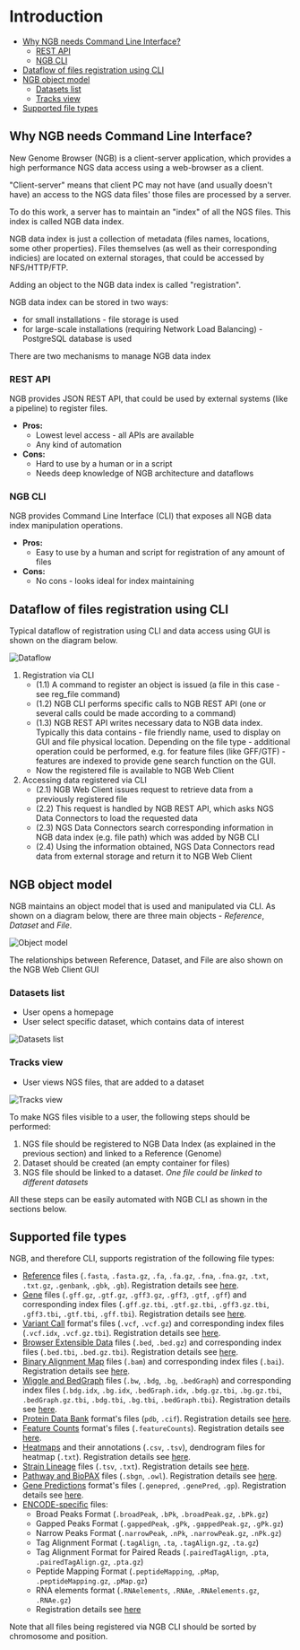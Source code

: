 # Introduction

- [Why NGB needs Command Line Interface?](#why-ngb-needs-command-line-interface)
    - [REST API](#rest-api)
    - [NGB CLI](#ngb-cli)
- [Dataflow of files registration using CLI](#dataflow-of-files-registration-using-cli)
- [NGB object model](#ngb-object-model)
    - [Datasets list](#datasets-list)
    - [Tracks view](#tracks-view)
- [Supported file types](#supported-file-types)

## Why NGB needs Command Line Interface?

New Genome Browser (NGB) is a client-server application, which provides a high performance NGS data access using a web-browser as a client.

"Client-server" means that client PC may not have (and usually doesn't have) an access to the NGS data files' those files are processed by a server.

To do this work, a server has to maintain an "index" of all the NGS files. This index is called NGB data index.

NGB data index is just a collection of metadata (files names, locations, some other properties). Files themselves (as well as their corresponding indicies) are located on external storages, that could be accessed by NFS/HTTP/FTP.

Adding an object to the NGB data index is called "registration".

NGB data index can be stored in two ways:

- for small installations - file storage is used
- for large-scale installations (requiring Network Load Balancing) - PostgreSQL database is used

There are two mechanisms to manage NGB data index

### REST API

NGB provides JSON REST API, that could be used by external systems (like a pipeline) to register files.

- **Pros:**
    - Lowest level access - all APIs are available
    - Any kind of automation
- **Cons:**
    - Hard to use by a human or in a script
    - Needs deep knowledge of NGB architecture and dataflows

### NGB CLI

NGB provides Command Line Interface (CLI) that exposes all NGB data index manipulation operations.

- **Pros:**
    - Easy to use by a human and script for registration of any amount of files
- **Cons:**
    - No cons - looks ideal for index maintaining

## Dataflow of files registration using CLI

Typical dataflow of registration using CLI and data access using GUI is shown on the diagram below.

![Dataflow](images/cli-introduction-dataflow.png)

1. Registration via CLI
    - (1.1) A command to register an object is issued (a file in this case - see reg_file command)
    - (1.2) NGB CLI performs specific calls to NGB REST API (one or several calls could be made according to a command)
    - (1.3) NGB REST API writes necessary data to NGB data index. Typically this data contains - file friendly name, used to display on GUI and file physical location. Depending on the file type - additional operation could be performed, e.g. for feature files (like GFF/GTF) - features are indexed to provide gene search function on the GUI.
    - Now the registered file is available to NGB Web Client
2. Accessing data registered via CLI
    - (2.1) NGB Web Client issues request to retrieve data from a previously registered file
    - (2.2) This request is handled by NGB REST API, which asks NGS Data Connectors to load the requested data
    - (2.3) NGS Data Connectors search corresponding information in NGB data index (e.g. file path) which was added by NGB CLI
    - (2.4) Using the information obtained, NGS Data Connectors read data from external storage and return it to NGB Web Client

## NGB object model

NGB maintains an object model that is used and manipulated via CLI.
As shown on a diagram below, there are three main objects - *Reference*, *Dataset* and *File*.

![Object model](images/cli-introduction-object-model.png)

The relationships between Reference, Dataset, and File are also shown on the NGB Web Client GUI

### Datasets list

- User opens a homepage
- User select specific dataset, which contains data of interest

![Datasets list](images/cli-introduction-projects-list.png)

### Tracks view

- User views NGS files, that are added to a dataset

![Tracks view](images/cli-introduction-tracks-list.png)

To make NGS files visible to a user, the following steps should be performed:

1. NGS file should be registered to NGB Data Index (as explained in the previous section) and linked to a Reference (Genome)
2. Dataset should be created (an empty container for files)
3. NGS file should be linked to a dataset. *One file could be linked to different datasets*

All these steps can be easily automated with NGB CLI as shown in the sections below.

## Supported file types

NGB, and therefore CLI, supports registration of the following file types:

- [Reference](../user-guide/tracks-reference.md) files (`.fasta`, `.fasta.gz`, `.fa`, `.fa.gz`, `.fna`, `.fna.gz`, `.txt`, `.txt.gz`, `.genbank`, `.gbk`, `.gb`). Registration details see [here](command-reference.md#reference-commands).
- [Gene](../user-guide/tracks-genes.md) files (`.gff.gz`, `.gtf.gz`, `.gff3.gz`, `.gff3`, `.gtf`, `.gff`) and corresponding index files (`.gff.gz.tbi`, `.gtf.gz.tbi`, `.gff3.gz.tbi`, `.gff3.tbi`, `.gtf.tbi`, `.gff.tbi`). Registration details see [here](command-reference.md#add-gene-file-to-the-reference).
- [Variant Call](../user-guide/tracks-vcf.md) format's files (`.vcf`, `.vcf.gz`) and corresponding index files (`.vcf.idx`, `.vcf.gz.tbi`). Registration details see [here](command-reference.md#register-file).
- [Browser Extensible Data](../user-guide/tracks-bed.md) files (`.bed`, `.bed.gz`) and corresponding index files (`.bed.tbi`, `.bed.gz.tbi`). Registration details see [here](command-reference.md#register-file).
- [Binary Alignment Map](../user-guide/tracks-bam.md) files (`.bam`) and corresponding index files (`.bai`). Registration details see [here](command-reference.md#register-file).
- [Wiggle and BedGraph](../user-guide/tracks-wig.md) files (`.bw`, `.bdg`, `.bg`, `.bedGraph`) and corresponding index files (`.bdg.idx`, `.bg.idx`, `.bedGraph.idx`, `.bdg.gz.tbi`, `.bg.gz.tbi`, `.bedGraph.gz.tbi`, `.bdg.tbi`, `.bg.tbi`, `.bedGraph.tbi`). Registration details see [here](command-reference.md#register-file).
- [Protein Data Bank](../user-guide/overview.md#molecular-viewer-panel) format's files (`pdb`, `.cif`). Registration details see [here](command-reference.md#pdb-file-commands).
- [Feature Counts](../user-guide/tracks-featurecounts.md) format's files (`.featureCounts`). Registration details see [here](command-reference.md#register-file).
- [Heatmaps](../user-guide/tracks-heatmap.md) and their annotations (`.csv`, `.tsv`), dendrogram files for heatmap (`.txt`). Registration details see [here](command-reference.md#heatmap-commands).
- [Strain Lineage](../user-guide/strain-lineage.md) files (`.tsv`, `.txt`). Registration details see [here](command-reference.md#lineage-tree-commands).
- [Pathway and BioPAX](../user-guide/metabolic-pathways.md) files (`.sbgn`, `.owl`). Registration details see [here](command-reference.md#metabolic-pathway-commands).
- [Gene Predictions](../release-notes/2.7.1/2.7.1.md#genepred-format-support) format's files (`.genepred`, `.genePred`, `.gp`). Registration details see [here](command-reference.md#add-gene-file-to-the-reference).
- [ENCODE-specific](../user-guide/tracks-encode.md) files:
    - Broad Peaks Format (`.broadPeak`, `.bPk`, `.broadPeak.gz`, `.bPk.gz`)
    - Gapped Peaks Format (`.gappedPeak`, `.gPk`, `.gappedPeak.gz`, `.gPk.gz`)
    - Narrow Peaks Format (`.narrowPeak`, `.nPk`, `.narrowPeak.gz`, `.nPk.gz`)
    - Tag Alignment Format (`.tagAlign`, `.ta`, `.tagAlign.gz`, `.ta.gz`)
    - Tag Alignment Format for Paired Reads (`.pairedTagAlign`, `.pta`, `.pairedTagAlign.gz`, `.pta.gz`)
    - Peptide Mapping Format (`.peptideMapping`, `.pMap`, `.peptideMapping.gz`, `.pMap.gz`)
    - RNA elements format (`.RNAelements`, `.RNAe`, `.RNAelements.gz`, `.RNAe.gz`)
    - Registration details see [here](command-reference.md#register-file)

Note that all files being registered via NGB CLI should be sorted by chromosome and position.
